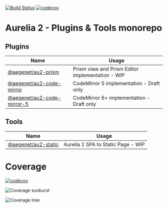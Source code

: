 [![Build Status](https://github.com/aegenet/au2/actions/workflows/ci.yml/badge.svg)](https://github.com/aegenet/au2/actions)
[![codecov](https://codecov.io/gh/aegenet/au2/branch/master/graph/badge.svg?token=1C2ZAPPYAV)](https://codecov.io/gh/aegenet/au2)
<br />

# Aurelia 2 - Plugins & Tools monorepo

## Plugins

| Name | Usage |
|--|--|
| [@aegenet/au2-prism](./packages/au2-prism/README.md) | Prism view and Prism Editor implementation - WIP |
| [@aegenet/au2-code-mirror](./packages/au2-code-mirror/README.md) | CodeMirror 5 implementation - Draft only |
| [@aegenet/au2-code-mirror-5](./packages/au2-code-mirror-5/README.md) | CodeMirror 6+ implementation - Draft only |

## Tools

| Name | Usage |
|--|--|
| [@aegenet/au2-static](./packages/au2-static/README.md) | Aurelia 2 SPA to Static Page - WIP |


# Coverage
[![codecov](https://codecov.io/gh/aegenet/au2/branch/master/graph/badge.svg?token=1C2ZAPPYAV)](https://codecov.io/gh/aegenet/au2)

![Coverage sunburst](https://codecov.io/gh/aegenet/au2/branch/master/graphs/sunburst.svg?token=1C2ZAPPYAV)

![Coverage tree](https://codecov.io/gh/aegenet/au2/branch/master/graphs/tree.svg?token=1C2ZAPPYAV)

